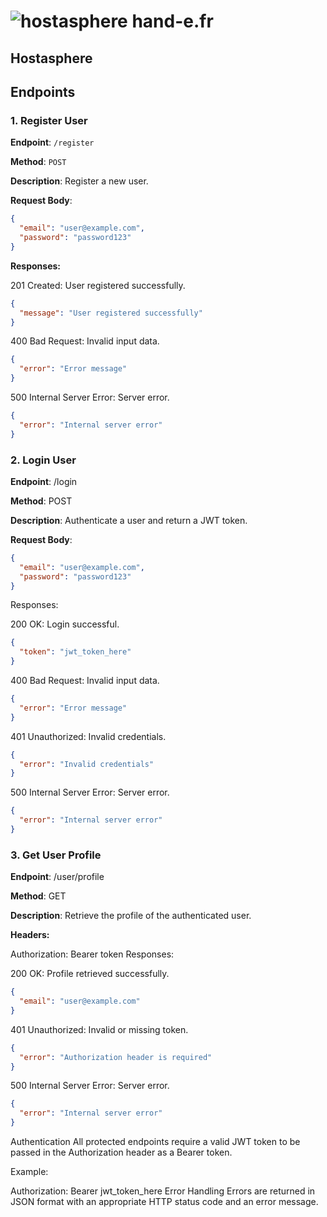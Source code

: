 # ![hostasphere](https://avatars.githubusercontent.com/u/164780978?s=30 "logo") hand-e.fr

## Hostasphere


## Endpoints

### 1. Register User

**Endpoint**: `/register`

**Method**: `POST`

**Description**: Register a new user.

**Request Body**:

```json
{
  "email": "user@example.com",
  "password": "password123"
}
```

**Responses:**

201 Created: User registered successfully.
```json
{
  "message": "User registered successfully"
}
```

400 Bad Request: Invalid input data.
```json
{
  "error": "Error message"
}
```

500 Internal Server Error: Server error.
```json
{
  "error": "Internal server error"
}
```

### 2. Login User
**Endpoint**: /login

**Method**: POST

**Description**: Authenticate a user and return a JWT token.

**Request Body**:
```json
{
  "email": "user@example.com",
  "password": "password123"
}
```
Responses:

200 OK: Login successful.
```json
{
  "token": "jwt_token_here"
}
```

400 Bad Request: Invalid input data.
```json
{
  "error": "Error message"
}
```

401 Unauthorized: Invalid credentials.
```json
{
  "error": "Invalid credentials"
}
```

500 Internal Server Error: Server error.
```json
{
  "error": "Internal server error"
}
```

### 3. Get User Profile
**Endpoint**: /user/profile

**Method**: GET

**Description**: Retrieve the profile of the authenticated user.

**Headers:**

Authorization: Bearer token
Responses:

200 OK: Profile retrieved successfully.
```json
{
  "email": "user@example.com"
}
```

401 Unauthorized: Invalid or missing token.
```json
{
  "error": "Authorization header is required"
}
```


500 Internal Server Error: Server error.
```json
{
  "error": "Internal server error"
}
```

Authentication
All protected endpoints require a valid JWT token to be passed in the Authorization header as a Bearer token.

Example:

Authorization: Bearer jwt_token_here
Error Handling
Errors are returned in JSON format with an appropriate HTTP status code and an error message.